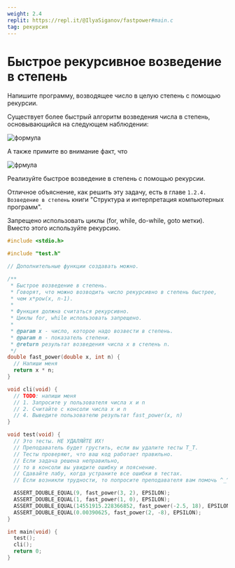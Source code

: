```yaml
---
weight: 2.4
replit: https://repl.it/@IlyaSiganov/fastpower#main.c
tag: рекурсия
---
```


# Быстрое рекурсивное возведение в степень

Напишите программу, возводящее число в целую степень с помощью рекурсии.

Существует более быстрый алгоритм возведения числа в степень, основывающийся на следующем наблюдении:

<!-- $$\begin{aligned} b ^ n = {(b^{n/2})} ^ 2 && if \ n \ is \ even \\ b ^ n = b * b^{n-1} && if \ n \ is \ odd \end{aligned}$$ -->

![формула](https://render.githubusercontent.com/render/math?math=%5Cbegin%7Baligned%7D%20b%20%5E%20n%20%3D%20%7B%28b%5E%7Bn/2%7D%29%7D%20%5E%202%20%26%26%20if%20%5C%20n%20%5C%20is%20%5C%20even%20%5C%5C%20b%20%5E%20n%20%3D%20b%20%2A%20b%5E%7Bn-1%7D%20%26%26%20if%20%5C%20n%20%5C%20is%20%5C%20odd%20%5Cend%7Baligned%7D)

А также примите во внимание факт, что

<!-- $$(b^{n/2})^2 = (b^2) ^ {n/2}$$ -->

![фрмула](https://render.githubusercontent.com/render/math?math=%28b%5E%7Bn/2%7D%29%5E2%20%3D%20%28b%5E2%29%20%5E%20%7Bn/2%7D)

Реализуйте быстрое возведение в степень с помощью рекурсии.

Отличное объяснение, как решить эту задачу, есть в главе `1.2.4. Возведение в степень` книги "Структура и интерпретация компьютерных программ".

Запрещено использовать циклы (for, while, do-while, goto метки). Вместо этого используйте рекурсию.

```c
#include <stdio.h>

#include "test.h"

// Дополнительные функции создавать можно.

/**
 * Быстрое возведение в степень.
 * Говорят, что можно возводить число рекурсивно в степень быстрее,
 * чем x*pow(x, n-1).
 *
 * Функция должна считаться рекурсивно.
 * Циклы for, while использовать запрещено.
 *
 * @param x - число, которое надо возвести в степень.
 * @param n - показатель степени.
 * @return результат возведения числа x в степень n.
 */
double fast_power(double x, int n) {
  // Напиши меня
  return x * n;
}

void cli(void) {
  // TODO: напиши меня
  // 1. Запросите у пользователя числа x и n
  // 2. Считайте с консоли числа x и n
  // 4. Выведите пользователю результат fast_power(x, n)
}

void test(void) {
  // Это тесты. НЕ УДАЛЯЙТЕ ИХ!
  // Преподаватель будет грустить, если вы удалите тесты T_T.
  // Тесты проверяют, что ваш код работает правильно.
  // Если задача решена неправильно,
  // то в консоли вы увидите ошибку и пояснение.
  // Сдавайте лабу, когда устраните все ошибки в тестах.
  // Если возникли трудности, то попросите преподавателя вам помочь ^_^.

  ASSERT_DOUBLE_EQUAL(9, fast_power(3, 2), EPSILON);
  ASSERT_DOUBLE_EQUAL(1, fast_power(1, 0), EPSILON);
  ASSERT_DOUBLE_EQUAL(14551915.228366852, fast_power(-2.5, 18), EPSILON);
  ASSERT_DOUBLE_EQUAL(0.00390625, fast_power(2, -8), EPSILON);
}

int main(void) {
  test();
  cli();
  return 0;
}
```
